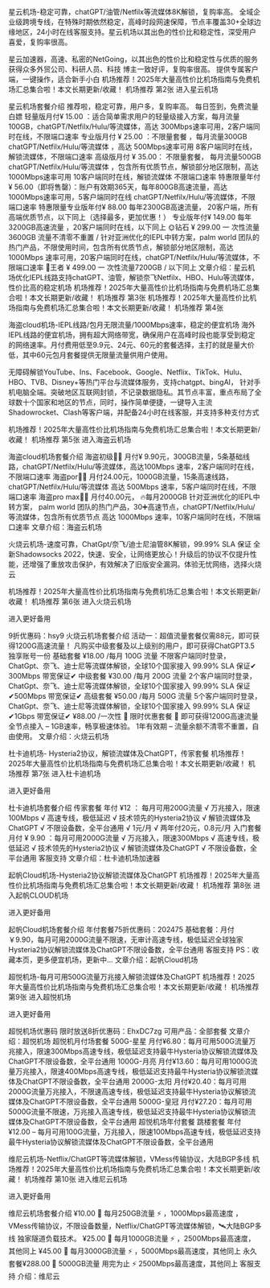 星云机场-稳定可靠，chatGPT/油管/Netfilx等流媒体8K解锁，复购率高。
全域企业级跨境专线，在特殊时期依然稳定，高峰时段网速保障，节点丰覆盖30+全球边缘地区，24小时在线客服支持。星云机场以其出色的性价比和稳定性，深受用户喜爱，复购率很高。

星云加速器，高速、私密的NetGoing，以其出色的性价比和稳定性与优质的服务获得众多外贸公司、科研人员、科技 博主一致好评，复购率很高。
提供专属客户端，一键操作，适合新手小白
机场推荐！2025年大量高性价比机场指南与免费机场汇总集合啦！本文长期更新/收藏！ 机场推荐 第2张
进入星云机场

星云机场套餐介绍
推荐啦，稳定可靠，用户多，复购率高。
每日签到，免费流量白嫖
轻量版月付¥ 15.00 ：适合简单需求用户的轻量级接入方案，每月流量100GB，chatGPT/Netfilx/Hulu/等流媒体，高达 300Mbps速率可用，2客户端同时在线，不限端口速率
专业版月付 ¥ 25.00  ：不限量套餐 ，每月流量300GB chatGPT/Netfilx/Hulu/等流媒体 ，高达 500Mbps速率可用 8客户端同时在线，解锁流媒体，不限端口速率
高级版月付 ¥ 35.00： 不限量套餐， 每月流量500GB chatGPT/Netfilx/Hulu/等流媒体 ，包含所有优质节点，解锁部分地区限制，高达 1000Mbps速率可用 10客户端同时在线，解锁流媒体 不限端口速率
特惠限量年付¥ 56.00（即将售罄）：账户有效期365天，每年800GB高速流量，高达 1000Mbps速率可用，5客户端同时在线 chatGPT/Netfilx/Hulu/等流媒体，不限端口速率
特惠限量专业版年付¥ 88.00  每年2300GB高速流量， 20客户端，所有高端优质节点，以下同上（选择最多，更加优惠！）
专业版年付¥ 149.00  每年3200GB高速流量 ，20客户端同时在线，以下同上
🌞钻石 ¥ 299.00 一 次性流量3600GB 流量不清零不重置 / 针对亚洲优化的IEPL中转方案，palm world 团队的热门产品，不限使用时间，包含所有优质节点，解锁部分地区限制，高达 1000Mbps 速率可用，20客户端同时在线，chatGPT/Netfilx/Hulu/等流媒体，不限端口速率
🚀王者 ¥ 499.00 一 次性流量7200GB / 以下同上
文章介绍：星云机场优化IEPL线路支持chatGPT、油管，解锁奈飞Netfilx、HBO、Hulu等流媒体，性价比高的稳定机场
机场推荐！2025年大量高性价比机场指南与免费机场汇总集合啦！本文长期更新/收藏！ 机场推荐 第3张
机场推荐！2025年大量高性价比机场指南与免费机场汇总集合啦！本文长期更新/收藏！ 机场推荐 第4张
 

海盗cloud机场-IEPL线路/包月无限流量/1000Mbps速率，稳定的便宜机场
海外IEPL线路的便宜机场，拥有超大网络带宽，确保用户在高峰时段也能享受到稳定的网络速率。月付费用低至9.9元、24元、60元的套餐选择，主打的就是量大价低，其中60元包月套餐提供无限量流量供用户使用。

无障碍解锁YouTube、Ins、Facebook、Google、Netflix、TikTok、Hulu、HBO、TVB、Disney+等热门平台与流媒体服务，支持chatgpt、bingAI， 针对手机电脑全端。突破地区互联网封锁，不记录数据隐私。其节点丰富，重点布局了全球数十个国家和地区的节点，同时，操作简单便捷，一键导入主流Shadowrocket、Clash等客户端，并配备24小时在线客服，并支持多种支付方式

机场推荐！2025年大量高性价比机场指南与免费机场汇总集合啦！本文长期更新/收藏！ 机场推荐 第5张
进入海盗云机场

海盗cloud机场套餐介绍
海盗初级🏴‍☠️ 月付¥ 9.90元，300GB流量，5条基础线路，chatGPT/Netfilx/Hulu/等流媒体，高达100Mbps 速率，2客户端同时在线，不限端口速率
海盗por🏴‍☠️ 月付24.00元，1000GB流量，15条高速线路， chatGPT/Netfilx/Hulu/等流媒体 高达 500Mbps 速率，5客户端同时在线，不限端口速率
海盗pro max🏴‍☠️ 月付40.00元， 🔥每月2000GB 针对亚洲优化的IEPL中转方案， palm world 团队的热门产品，30➕高速节点，chatGPT/Netfilx/Hulu/等流媒体，包含所有优质节点 高达 1000Mbps 速率，10客户端同时在线，不限端口速率
文章介绍：海盗云机场
 

火烧云机场-速度可靠，ChatGpt/奈飞/迪士尼油管8K解锁，99.99% SLA 保证
全新Shadowsocks 2022，快速、安全，让网络更放心！升级后的协议不仅提升性能，还增强了重放攻击保护，有效解决了旧版安全漏洞。体验无忧网络，选择火烧云

机场推荐！2025年大量高性价比机场指南与免费机场汇总集合啦！本文长期更新/收藏！ 机场推荐 第6张
进入火烧云机场

进入更好备用

9折优惠码：hsy9
火烧云机场套餐介绍
活动一：超值流量套餐仅需88元，即可获得1200G高速流量！
凡购买中级套餐及以上级别的用户，即可获得ChatGPT3.5独享账号一份
基础套餐 ¥18.00 /每月 100G 流量 不限客户端同时登录，ChatGpt、奈飞、迪士尼等流媒体解锁，全球10个国家接入 99.99% SLA 保证✔ 300Mbps 带宽保证✔
中级套餐 ¥30.00 /每月 200G 流量 2个客户端同时登录，ChatGpt、奈飞、迪士尼等流媒体解锁，全球10个国家接入 99.99% SLA 保证 ✔500Mbps 带宽保证✔
高级套餐 ¥50.00 /每月 500G 流量 5个客户端同时登录，ChatGpt、奈飞、迪士尼等流媒体解锁，全球10个国家接入 99.99% SLA 保证 ✔1Gbps 带宽保证✔
¥88.00 /一次性  🌟 限时优惠套餐 🌟 即可获得1200G高速流量  全节点接入 – 1GB速率，畅享极速体验。 1年有效期 – 流量余额不清零不重置，自由使用。
文章介绍：火烧云机场
 

杜卡迪机场- Hysteria2协议，解锁流媒体及ChatGPT，传家套餐
机场推荐！2025年大量高性价比机场指南与免费机场汇总集合啦！本文长期更新/收藏！ 机场推荐 第7张
进入杜卡迪机场

进入更好备用

杜卡迪机场套餐介绍
传家套餐 年付 ¥12  ： 每月可用200G流量 √ 万兆接入，限速100Mbps √ 高速专线，极低延迟 √ 技术领先的Hysteria2协议 √ 解锁流媒体及ChatGPT √ 不限设备数，全平台通用 √  1元/月 √ 两年付20元，0.8元/月
入门套餐 月付 ¥ 9.90  ：每月可用2000G流量 √ 万兆接入，限速300Mbps √ 高速专线，极低延迟 √ 技术领先的Hysteria2协议 √ 解锁流媒体及ChatGPT √ 不限设备数，全平台通用
客服支持
文章介绍：杜卡迪机场加速器
 

起帆Cloud机场-Hysteria2协议解锁流媒体及ChatGPT
机场推荐！2025年大量高性价比机场指南与免费机场汇总集合啦！本文长期更新/收藏！ 机场推荐 第8张
进入起帆CLOUD机场

进入更好备用

起帆Cloud机场套餐介绍
年付套餐75折优惠码：202475
基础套餐：月付￥9.90，每月可用2000G流量不限速，无审计高速专线，极低延迟全球独家Hysteria2协议解锁流媒体及ChatGPT不限设备数，全平台通用
客服支持
PS：收藏本页，更多便宜机场，更新中…
文章介绍：起帆Cloud机场
 

超悦机场-每月可用500G流量万兆接入解锁流媒体及ChatGPT
机场推荐！2025年大量高性价比机场指南与免费机场汇总集合啦！本文长期更新/收藏！ 机场推荐 第9张
进入超悦机场

进入更好备用

超悦机场优惠码
限时放送8折优惠码：EhxDC7zg
可用产品：全部套餐
文章介绍：超悦机场
超悦机月付场套餐
500G-星星 月付¥6.80：每月可用500G流量万兆接入，限速300Mbps高速专线，极低延迟支持最牛Hysteria协议解锁流媒体及ChatGPT不限设备数，全平台通用
1000G-月亮 月付¥13.60：每月可用1000G流量万兆接入，限速400Mbps高速专线，极低延迟支持最牛Hysteria协议解锁流媒体及ChatGPT不限设备数，全平台通用
2000G-太阳 月付¥20.40：每月可用2000G流量万兆接入，不限速高速专线，极低延迟支持最牛Hysteria协议解锁流媒体及ChatGPT不限设备数，全平台通用
5000G-皇冠 月付¥27.20：每月可用5000G流量不限速，万兆接入高速专线，极低延迟支持最牛Hysteria协议解锁流媒体及ChatGPT不限设备数，全平台通用
超悦机场年付套餐
跳楼套餐 年付 ¥12.00 – 每月可用100G流量，万兆接入，限速100Mbps高速专线，极低延迟支持最牛Hysteria协议解锁流媒体及ChatGPT不限设备数，全平台通用
 

维尼云机场-Netflix/ChatGPT等流媒体解锁，VMess传输协议，大陆BGP多线
机场推荐！2025年大量高性价比机场指南与免费机场汇总集合啦！本文长期更新/收藏！ 机场推荐 第10张
进入维尼云机场

进入更好备用

维尼云机场套餐介绍
¥10.00 🍯 每月250GB流量 ⚡️ ，1000Mbps最高速度 ，VMess传输协议，不限设备数量，Netflix/ChatGPT等流媒体解锁，🛰️大陆BGP多线 独家隧道负载技术。
¥25.00 🍯 每月1000GB流量 ⚡️ ，2500Mbps最高速度，其他同上
 ¥45.00 🍯 每月3000GB流量 ⚡️ ，5000Mbps最高速度，其他同上
永久套餐¥288.00 🍯 5000GB流量 用完为止 ⚡️ 2500Mbps最高速度，其他同上
客服支持
介绍：维尼云
